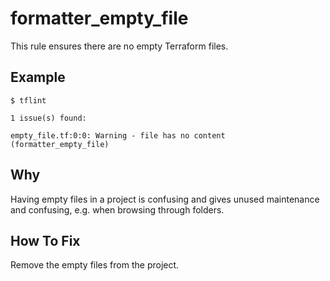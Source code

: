 # formatter_empty_file

This rule ensures there are no empty Terraform files.

## Example

```
$ tflint

1 issue(s) found:

empty_file.tf:0:0: Warning - file has no content (formatter_empty_file)
```

## Why

Having empty files in a project is confusing and gives unused maintenance and confusing, e.g. when browsing through folders.

## How To Fix

Remove the empty files from the project.
